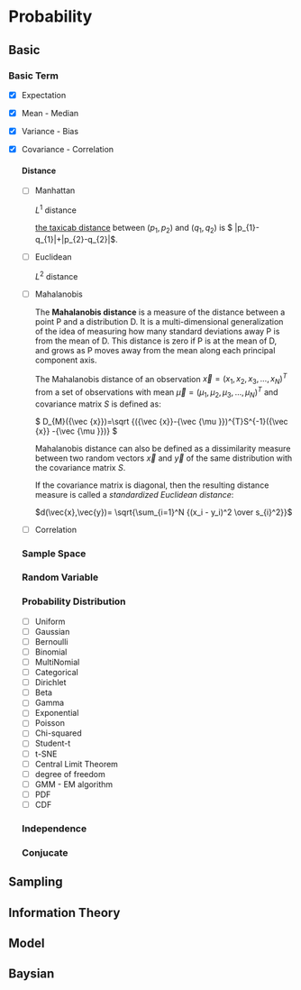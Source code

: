 # Probability

## Basic

### 	Basic Term

- [x] Expectation

- [x] Mean - Median

- [x] Variance - Bias

- [x] Covariance - Correlation

  #### 	Distance

  - [ ] Manhattan

    $L^1$ distance

    [the taxicab distance](https://en.wikipedia.org/wiki/Taxicab_geometry) between $(p_{1},p_{2})$ and $(q_{1},q_{2})$ is $ |p_{1}-q_{1}|+|p_{2}-q_{2}|$.

  - [ ] Euclidean

    $L^2$ distance

  - [ ] Mahalanobis

    The **Mahalanobis distance** is a measure of the distance between a point P and a distribution D. It is a multi-dimensional generalization of the idea of measuring how many standard deviations away P is from the mean of D. This distance is zero if P is at the mean of D, and grows as P moves away from the mean along each principal component axis.

    The Mahalanobis distance of an observation $\vec {x}=(x_{1},x_{2},x_{3},\dots ,x_{N})^{T}$ from a set of observations with mean $\vec {\mu }=(\mu _{1},\mu _{2},\mu _{3},\dots ,\mu _{N})^{T}$ and covariance matrix *S* is defined as:

    $ D_{M}({\vec {x}})=\sqrt {({\vec {x}}-{\vec {\mu }})^{T}S^{-1}({\vec {x}}  -{\vec {\mu }})} $

    Mahalanobis distance can also be defined as a dissimilarity measure between two random vectors $\vec {x}$ and $\vec {y}$ of the same distribution with the covariance matrix *S*.

    If the covariance matrix is diagonal, then the resulting distance measure is called a *standardized Euclidean distance*:

    $d(\vec{x},\vec{y})= \sqrt{\sum_{i=1}^N  {(x_i - y_i)^2 \over s_{i}^2}}$

  - [ ] Correlation

  ### Sample Space

  ### Random Variable

  ### Probability Distribution

  - [ ] Uniform
  - [ ] Gaussian
  - [ ] Bernoulli
  - [ ] Binomial
  - [ ] MultiNomial
  - [ ] Categorical
  - [ ] Dirichlet
  - [ ] Beta
  - [ ] Gamma
  - [ ] Exponential
  - [ ] Poisson
  - [ ] Chi-squared
  - [ ] Student-t 
  - [ ] t-SNE
  - [ ] Central Limit Theorem
  - [ ] degree of freedom
  - [ ] GMM - EM algorithm
  - [ ] PDF
  - [ ] CDF

  ### Independence

  ### Conjucate

## Sampling

## Information Theory

## Model

## Baysian








